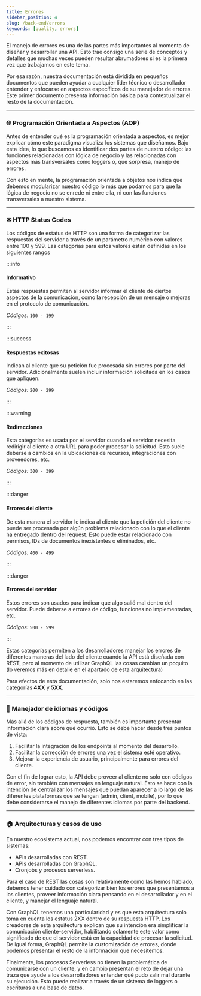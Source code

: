 ```yaml
---
title: Errores
sidebar_position: 4
slug: /back-end/errors
keywords: [quality, errors]
---
```


El manejo de errores es una de las partes más importantes al momento de diseñar y desarrollar una API. Esto trae consigo una serie de conceptos y detalles que muchas veces pueden resultar abrumadores si es la primera vez que trabajamos en este tema.

Por esa razón, nuestra documentación está dividida en pequeños documentos que pueden ayudar a cualquier líder técnico o desarrollador entender y enfocarse en aspectos específicos de su manejador de errores. Este primer documento presenta información básica para contextualizar el resto de la documentación.

---

### 🌐 Programación Orientada a Aspectos (AOP)

Antes de entender qué es la programación orientada a aspectos, es mejor explicar cómo este paradigma visualiza los sistemas que diseñamos. Bajo esta idea, lo que buscamos es identificar dos partes de nuestro código: las funciones relacionadas con lógica de negocio y las relacionadas con aspectos más transversales como loggers o, que sorpresa, manejo de errores.

Con esto en mente, la programación orientada a objetos nos indica que debemos modularizar nuestro código lo más que podamos para que la lógica de negocio no se enrede ni entre ella, ni con las funciones transversales a nuestro sistema.

---

### ✉ HTTP Status Codes

Los códigos de estatus de HTTP son una forma de categorizar las respuestas del servidor a través de un parámetro numérico con valores entre 100 y 599. Las categorías para estos valores están definidas en los siguientes rangos

:::info

#### Informativo

Estas respuestas permiten al servidor informar el cliente de ciertos aspectos de la comunicación, como la recepción de un mensaje o mejoras en el protocolo de comunicación.

_Códigos:_ `100 - 199`

:::

:::success

#### Respuestas exitosas

Indican al cliente que su petición fue procesada sin errores por parte del servidor. Adicionalmente suelen incluir información solicitada en los casos que apliquen.

_Códigos:_ `200 - 299`

:::

:::warning

#### Redirecciones

Esta categorías es usada por el servidor cuando el servidor necesita redirigir al cliente a otra URL para poder procesar la solicitud. Esto suele deberse a cambios en la ubicaciones de recursos, integraciones con proveedores, etc.

_Códigos:_ `300 - 399`

:::

:::danger

#### Errores del cliente

De esta manera el servidor le indica al cliente que la petición del cliente no puede ser procesada por algún problema relacionado con lo que el cliente ha entregado dentro del request. Esto puede estar relacionado con permisos, IDs de documentos inexistentes o eliminados, etc.

_Códigos:_ `400 - 499`

:::

:::danger

#### Errores del servidor

Estos errores son usados para indicar que algo salió mal dentro del servidor. Puede deberse a errores de código, funciones no implementadas, etc.

_Códigos:_ `500 - 599`

:::

Estas categorías permiten a los desarrolladores manejar los errores de diferentes maneras del lado del cliente cuando la API está diseñada con REST, pero al momento de utilizar GraphQL las cosas cambian un poquito (lo veremos más en detalle en el apartado de esta arquitectura)

Para efectos de esta documentación, solo nos estaremos enfocando en las categorías **4XX** y **5XX**.

---

### 💬 Manejador de idiomas y códigos

Más allá de los códigos de respuesta, también es importante presentar información clara sobre qué ocurrió. Esto se debe hacer desde tres puntos de vista:

1. Facilitar la integración de los endpoints al momento del desarrollo.
2. Facilitar la corrección de errores una vez el sistema esté operativo.
3. Mejorar la experiencia de usuario, principalmente para errores del cliente.

Con el fin de lograr esto, la API debe proveer al cliente no solo con códigos de error, sin también con mensajes en lenguaje natural. Esto se hace con la intención de centralizar los mensajes que puedan aparecer a lo largo de las diferentes plataformas que se tengan (admin, client, mobile), por lo que debe considerarse el manejo de diferentes idiomas por parte del backend.

---

### 🏠 Arquitecturas y casos de uso

En nuestro ecosistema actual, nos podemos encontrar con tres tipos de sistemas:

- APIs desarrolladas con REST.
- APIs desarrolladas con GraphQL.
- Cronjobs y procesos serverless.

Para el caso de REST las cosas son relativamente como las hemos hablado, debemos tener cuidado con categorizar bien los errores que presentamos a los clientes, proveer información clara pensando en el desarrollador y en el cliente, y manejar el lenguaje natural.

Con GraphQL tenemos una particularidad y es que esta arquitectura solo toma en cuenta los estatus 2XX dentro de su respuesta HTTP. Los creadores de esta arquitectura explican que su intención era simplificar la comunicación cliente-servidor, habilitando solamente este valor como significado de que el servidor está en la capacidad de procesar la solicitud.
De igual forma, GraphQL permite la customización de errores, donde podemos presentar el resto de la información que necesitemos.

Finalmente, los procesos Serverless no tienen la problemática de comunicarse con un cliente, y en cambio presentan el reto de dejar una traza que ayude a los desarrolladores entender qué pudo salir mal durante su ejecución. Esto puede realizar a través de un sistema de loggers o escrituras a una base de datos.
